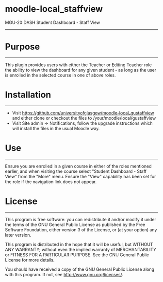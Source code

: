 # moodle-local_staffview #
MGU-20 DASH Student Dashboard - Staff View
___

# Purpose
___
This plugin provides users with either the Teacher or Editing Teacher role the 
ability to view the dashboard for any given student - as long as the user is 
enrolled in the selected course in one of above roles.

# Installation
___
* Visit https://github.com/universityofglasgow/moodle-local_gustaffview and 
either clone or checkout the files to /your/moodle/local/gustaffview 
* Visit Site admin => Notifications, follow the upgrade instructions which 
will install the files in the usual Moodle way.

# Use
___
Ensure you are enrolled in a given course in either of the roles mentioned 
earlier, and when visiting the course select "Student Dashboard - Staff View"
from the "More" menu. Ensure the "View" capability has been set for the role 
if the navigation link does not appear.

# License #
___
This program is free software: you can redistribute it and/or modify it under
the terms of the GNU General Public License as published by the Free Software
Foundation, either version 3 of the License, or (at your option) any later
version.

This program is distributed in the hope that it will be useful, but WITHOUT ANY
WARRANTY; without even the implied warranty of MERCHANTABILITY or FITNESS FOR A
PARTICULAR PURPOSE.  See the GNU General Public License for more details.

You should have received a copy of the GNU General Public License along with
this program.  If not, see <http://www.gnu.org/licenses/>.
